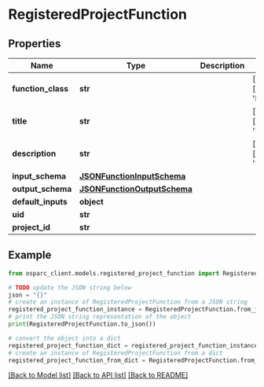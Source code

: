 # RegisteredProjectFunction


## Properties

Name | Type | Description | Notes
------------ | ------------- | ------------- | -------------
**function_class** | **str** |  | [optional] [default to 'PROJECT']
**title** | **str** |  | [optional] [default to '']
**description** | **str** |  | [optional] [default to '']
**input_schema** | [**JSONFunctionInputSchema**](JSONFunctionInputSchema.md) |  | 
**output_schema** | [**JSONFunctionOutputSchema**](JSONFunctionOutputSchema.md) |  | 
**default_inputs** | **object** |  | 
**uid** | **str** |  | 
**project_id** | **str** |  | 

## Example

```python
from osparc_client.models.registered_project_function import RegisteredProjectFunction

# TODO update the JSON string below
json = "{}"
# create an instance of RegisteredProjectFunction from a JSON string
registered_project_function_instance = RegisteredProjectFunction.from_json(json)
# print the JSON string representation of the object
print(RegisteredProjectFunction.to_json())

# convert the object into a dict
registered_project_function_dict = registered_project_function_instance.to_dict()
# create an instance of RegisteredProjectFunction from a dict
registered_project_function_from_dict = RegisteredProjectFunction.from_dict(registered_project_function_dict)
```
[[Back to Model list]](../README.md#documentation-for-models) [[Back to API list]](../README.md#documentation-for-api-endpoints) [[Back to README]](../README.md)


